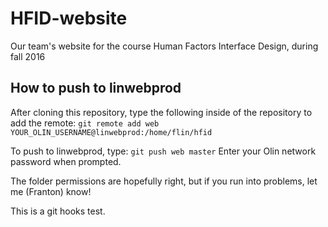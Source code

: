 # HFID-website
Our team's website for the course Human Factors Interface Design, during fall 2016

## How to push to linwebprod
After cloning this repository, type the following inside of the repository to add the remote:
```git remote add web YOUR_OLIN_USERNAME@linwebprod:/home/flin/hfid```

To push to linwebprod, type:
```git push web master```
Enter your Olin network password when prompted.

The folder permissions are hopefully right, but if you run into problems, let me (Franton) know!

This is a git hooks test.
